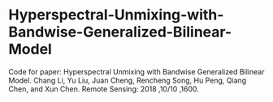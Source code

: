 # Hyperspectral-Unmixing-with-Bandwise-Generalized-Bilinear-Model
Code for paper: Hyperspectral Unmixing with Bandwise Generalized Bilinear Model. Chang Li, Yu Liu, Juan Cheng, Rencheng Song, Hu Peng, Qiang Chen, and Xun Chen. Remote Sensing: 2018 ,10/10 ,1600.
